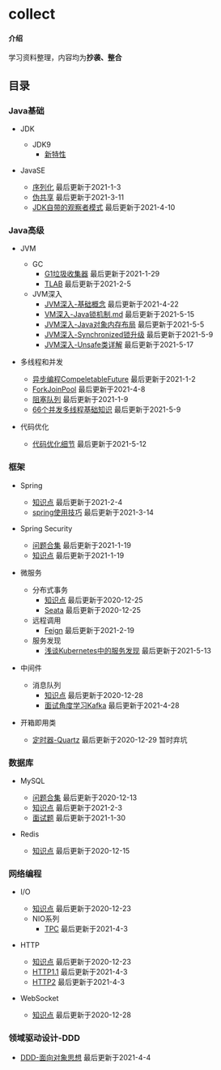 # collect

#### 介绍
学习资料整理，内容均为**抄袭、整合**


## 目录
### Java基础
+ JDK
  - JDK9
    - [新特性](note/jdk/jdk9/新特性.md)

+ JavaSE
  - [序列化](note/javase/serialization.md)  最后更新于2021-1-3  
  - [伪共享](note/javase/falsesharing.md)  最后更新于2021-3-11  
  - [JDK自带的观察者模式](note/javase/JDK自带的观察者模式实现.md)  最后更新于2021-4-10  

### Java高级
+ JVM
  - GC
    - [G1垃圾收集器](note/jvm/gc/G1垃圾收集器.md)  最后更新于2021-1-29  
    - [TLAB](note/jvm/gc/TLAB.md)  最后更新于2021-2-5  
  - JVM深入  
    - [JVM深入-基础概念](note/jvm/jvm-deepen/JVM基础概念深入.md)  最后更新于2021-4-22  
    - [VM深入-Java锁机制.md](note/jvm/jvm-deepen/JVM深入-Java锁机制.md)  最后更新于2021-5-15  
    - [JVM深入-Java对象内存布局](note/jvm/jvm-deepen/JVM深入-Java对象内存布局.md)  最后更新于2021-5-5  
    - [JVM深入-Synchronized锁升级](note/jvm/jvm-deepen/JVM深入-Synchronized锁升级.md)  最后更新于2021-5-9  
    - [JVM深入-Unsafe类详解](note/jvm/jvm-deepen/JVM深入-Unsafe类详解.md)  最后更新于2021-5-17  

+ 多线程和并发
  - [异步编程CompeletableFuture](note/multithreading/async/CompeletableFuture.md)  最后更新于2021-1-2  
  - [ForkJoinPool](note/multithreading/async/ForkJoinPool.md)  最后更新于2021-4-8  
  - [阻塞队列](note/multithreading/queue/BlockingQueue.md)  最后更新于2021-1-9  
  - [66个并发多线程基础知识](note/multithreading/interview/66个并发多线程基础知识.md)  最后更新于2021-5-9  

+ 代码优化
  - [代码优化细节](note/optimization/代码优化细节.md)  最后更新于2021-5-12

### 框架
+ Spring
  - [知识点](note/spring/知识点.md)  最后更新于2021-2-4  
  - [spring使用技巧](note/spring/spring使用技巧.md)  最后更新于2021-3-14  
  
+ Spring Security
  - [问题合集](note/security/问题合集.md)  最后更新于2021-1-19  
  - [知识点](note/security/知识点.md)  最后更新于2021-1-19  

+ 微服务
  - 分布式事务  
    - [知识点](note/microservice/transaction/知识点.md)  最后更新于2020-12-25   
    - [Seata](note/microservice/transaction/Seata.md)  最后更新于2020-12-25
  - 远程调用
    - [Feign](note/microservice/rpc/Feign.md)  最后更新于2021-2-19  
  - 服务发现
    - [浅谈Kubernetes中的服务发现](note/microservice/discovery/浅谈Kubernetes中的服务发现.md)  最后更新于2021-5-13  
  

+ 中间件
  - 消息队列
    - [知识点](note/middleware/mq/知识点.md)  最后更新于2020-12-28  
    - [面试角度学习Kafka](note/middleware/mq/面试角度学习Kafka.md)  最后更新于2021-4-28  

+ 开箱即用类
  - [定时器-Quartz](note/other-frame/quartz.md)  最后更新于2020-12-29 暂时弃坑  

### 数据库
+ MySQL
  - [问题合集](note/mysql/问题合集.md)  最后更新于2020-12-13  
  - [知识点](note/mysql/知识点.md)  最后更新于2021-2-3  
  - [面试题](note/mysql/面试题.md)  最后更新于2021-1-30  

+ Redis
  - [知识点](note/redis/知识点.md)  最后更新于2020-12-15  
  
### 网络编程
+ I/O
  - [知识点](note/io/知识点.md)  最后更新于2020-12-23
  - NIO系列
    - [TPC](note/io/nio/NIO系列-TCP.md)  最后更新于2021-4-3  

+ HTTP
  - [知识点](note/http/知识点.md)  最后更新于2020-12-23  
  - [HTTP1.1](note/http/HTPP1.1.md)  最后更新于2021-4-3 
  - [HTTP2](note/http/HTTP2.md)  最后更新于2021-4-3  

+ WebSocket
  - [知识点](note/websocket/知识点.md)  最后更新于2020-12-28  

### 领域驱动设计-DDD
+ [DDD-面向对象思想](note/ddd/DDD-面向对象思想.md)  最后更新于2021-4-4  